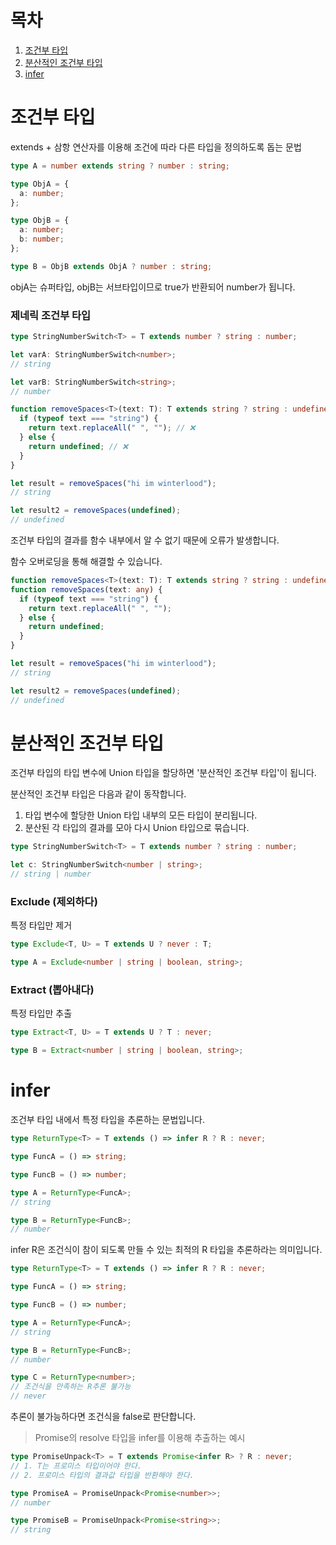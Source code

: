 # 목차

1. [조건부 타입](#조건부-타입)
2. [분산적인 조건부 타입](#분산적인-조건부-타입)
3. [infer](#infer)

# 조건부 타입

extends + 삼항 연산자를 이용해 조건에 따라 다른 타입을 정의하도록 돕는 문법

```typescript
type A = number extends string ? number : string;
```

```typescript
type ObjA = {
  a: number;
};

type ObjB = {
  a: number;
  b: number;
};

type B = ObjB extends ObjA ? number : string;
```

objA는 슈퍼타입, objB는 서브타입이므로 true가 반환되어 number가 됩니다.

### 제네릭 조건부 타입

```typescript
type StringNumberSwitch<T> = T extends number ? string : number;

let varA: StringNumberSwitch<number>;
// string

let varB: StringNumberSwitch<string>;
// number
```

```typescript
function removeSpaces<T>(text: T): T extends string ? string : undefined {
  if (typeof text === "string") {
    return text.replaceAll(" ", ""); // ❌
  } else {
    return undefined; // ❌
  }
}

let result = removeSpaces("hi im winterlood");
// string

let result2 = removeSpaces(undefined);
// undefined
```

조건부 타입의 결과를 함수 내부에서 알 수 없기 때문에 오류가 발생합니다.

함수 오버로딩을 통해 해결할 수 있습니다.

```typescript
function removeSpaces<T>(text: T): T extends string ? string : undefined;
function removeSpaces(text: any) {
  if (typeof text === "string") {
    return text.replaceAll(" ", "");
  } else {
    return undefined;
  }
}

let result = removeSpaces("hi im winterlood");
// string

let result2 = removeSpaces(undefined);
// undefined
```

# 분산적인 조건부 타입

조건부 타입의 타입 변수에 Union 타입을 할당하면 '분산적인 조건부 타입'이 됩니다.

분산적인 조건부 타입은 다음과 같이 동작합니다.

1. 타입 변수에 할당한 Union 타입 내부의 모든 타입이 분리됩니다.
2. 분산된 각 타입의 결과를 모아 다시 Union 타입으로 묶습니다.

```typescript
type StringNumberSwitch<T> = T extends number ? string : number;

let c: StringNumberSwitch<number | string>;
// string | number
```

### Exclude (제외하다)

특정 타입만 제거

```typescript
type Exclude<T, U> = T extends U ? never : T;

type A = Exclude<number | string | boolean, string>;
```

### Extract (뽑아내다)

특정 타입만 추출

```typescript
type Extract<T, U> = T extends U ? T : never;

type B = Extract<number | string | boolean, string>;
```

# infer

조건부 타입 내에서 특정 타입을 추론하는 문법입니다.

```typescript
type ReturnType<T> = T extends () => infer R ? R : never;

type FuncA = () => string;

type FuncB = () => number;

type A = ReturnType<FuncA>;
// string

type B = ReturnType<FuncB>;
// number
```

infer R은 조건식이 참이 되도록 만들 수 있는 최적의 R 타입을 추론하라는 의미입니다.

```typescript
type ReturnType<T> = T extends () => infer R ? R : never;

type FuncA = () => string;

type FuncB = () => number;

type A = ReturnType<FuncA>;
// string

type B = ReturnType<FuncB>;
// number

type C = ReturnType<number>;
// 조건식을 만족하는 R추론 불가능
// never
```

추론이 불가능하다면 조건식을 false로 판단합니다.

> Promise의 resolve 타입을 infer를 이용해 추출하는 예시

```typescript
type PromiseUnpack<T> = T extends Promise<infer R> ? R : never;
// 1. T는 프로미스 타입이어야 한다.
// 2. 프로미스 타입의 결과값 타입을 반환해야 한다.

type PromiseA = PromiseUnpack<Promise<number>>;
// number

type PromiseB = PromiseUnpack<Promise<string>>;
// string
```
